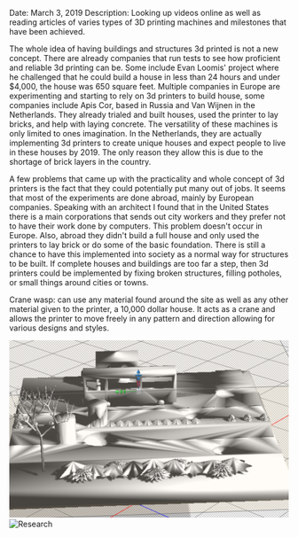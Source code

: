 
Date: March 3, 2019
Description: Looking up videos online as well as reading articles of varies types of 3D printing machines and milestones that have been achieved.


The whole idea of having buildings and structures 3d printed is not a new concept.
There are already companies that run tests to see how proficient and reliable 3d printing
can be. Some include Evan Loomis' project where he challenged that he could build a house
in less than 24 hours and under $4,000, the house was 650 square feet. Multiple companies in
Europe are experimenting and starting to rely on 3d printers to build house, some companies include
Apis Cor, based in Russia and Van Wijnen in the Netherlands. They already trialed and built
houses, used the printer to lay bricks, and help with laying concrete. The versatility of these
machines is only limited to ones imagination. In the Netherlands, they are actually implementing
3d printers to create unique houses and expect people to live in these houses by 2019. The only reason
they allow this is due to the shortage of brick layers in the country.

A few problems that came up with the practicality and whole concept of 3d printers is the fact that
they could potentially put many out of jobs. It seems that most of the experiments are done abroad,
mainly by European companies. Speaking with an architect I found that in the United States there
is a main corporations that sends out city workers and they prefer not to have their work
done by computers. This problem doesn't occur in Europe. Also, abroad they didn't build
a full house and only used the printers to lay brick or do some of the basic foundation. There is still
a chance to have this implemented into society as a normal way for structures to be built.
If complete houses and buildings are too far a step, then 3d printers could be implemented by fixing
broken structures, filling potholes, or small things around cities or towns.

Crane wasp: can use any material found around the site as well as any other material given to the printer,
a 10,000 dollar house. It acts as a crane and allows the printer to move freely in any pattern and direction
allowing for various designs and styles.

 ![Research](images/final1.png)
 ![Research](images/research.jpg)
